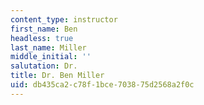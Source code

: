 ```yaml
---
content_type: instructor
first_name: Ben
headless: true
last_name: Miller
middle_initial: ''
salutation: Dr.
title: Dr. Ben Miller
uid: db435ca2-c78f-1bce-7038-75d2568a2f0c
---
```

